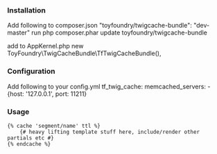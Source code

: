 ### Installation ###

Add following to composer.json
	"toyfoundry/twigcache-bundle": "dev-master"
run
	php composer.phar update toyfoundry/twigcache-bundle

add to AppKernel.php
	 new ToyFoundry\TwigCacheBundle\TfTwigCacheBundle(),

### Configuration ###
Add following to your config.yml
	tf_twig_cache:
    	memcached_servers:
        	- {host: '127.0.0.1', port: 11211}

### Usage ###

	{% cache 'segment/name' ttl %}
	    {# heavy lifting template stuff here, include/render other partials etc #}
	{% endcache %}